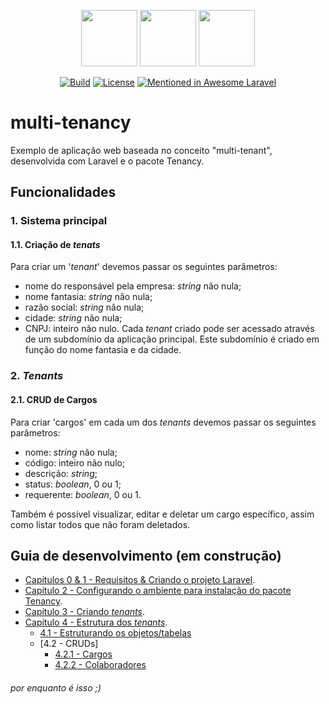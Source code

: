 
<p align="center">
<img src="https://upload.wikimedia.org/wikipedia/commons/thumb/9/9a/Laravel.svg/1200px-Laravel.svg.png" width="90">
<img src="https://cdn3.iconfinder.com/data/icons/ui-icons-5/16/plus-small-01-512.png" width="90">
<img src="https://avatars1.githubusercontent.com/u/33319474?s=400&v=4" width="90">
</p>

<p align="center">
<a href="https://travis-ci.org/laravel/framework"><img src="https://travis-ci.org/laravel/framework.svg" alt="Build"></a>
<a href="https://packagist.org/packages/laravel/framework"><img src="https://poser.pugx.org/laravel/framework/license.svg" alt="License"></a>
<a href="https://packagist.org/packages/laravel/framework"><img src="https://awesome.re/mentioned-badge.svg" alt="Mentioned in Awesome Laravel"></a>
</p>

# multi-tenancy
Exemplo de aplicação web baseada no conceito "multi-tenant", desenvolvida com Laravel e o pacote Tenancy.

## Funcionalidades
###  1. Sistema principal
#### 1.1. Criação de _tenats_
Para criar um '_tenant_' devemos passar os seguintes parâmetros:
- nome do responsável pela empresa: _string_ não nula;
- nome fantasia: _string_ não nula;
- razão social: _string_ não nula;
- cidade: _string_ não nula;
- CNPJ: inteiro não nulo.
Cada _tenant_ criado pode ser acessado através de um subdomínio da aplicação principal. Este subdomínio é criado em função do nome fantasia e da cidade.

### 2. _Tenants_
#### 2.1. CRUD de Cargos
Para criar 'cargos' em cada um dos _tenants_ devemos passar os seguintes parâmetros:
- nome: _string_ não nula;
- código: inteiro não nulo;
- descrição: _string_;
- status: _boolean_, 0 ou 1;
- requerente: _boolean_, 0 ou 1.

Também é possível visualizar, editar e deletar um cargo específico, assim como listar todos que não foram deletados.

## Guia de desenvolvimento (em construção)
- [Capítulos 0 & 1 - Requisitos & Criando o projeto Laravel](https://github.com/brnocesar/multi-tenancy/blob/master/guia_desenvolvimento/cap_0-1.md).
- [Capítulo 2 - Configurando o ambiente para instalação do pacote Tenancy](https://github.com/brnocesar/multi-tenancy/blob/master/guia_desenvolvimento/cap_2.md).
- [Capítulo 3 - Criando _tenants_](https://github.com/brnocesar/multi-tenancy/blob/master/guia_desenvolvimento/cap_3.md).
- [Capítulo 4 - Estrutura dos _tenants_](https://github.com/brnocesar/multi-tenancy/blob/master/guia_desenvolvimento/cap_4.md).
    - [4.1 - Estruturando os objetos/tabelas](https://github.com/brnocesar/multi-tenancy/blob/master/guia_desenvolvimento/cap_4.md#secao4.1)
    - [4.2 - CRUDs]
        - [4.2.1 - Cargos](https://github.com/brnocesar/multi-tenancy/blob/master/guia_desenvolvimento/cap_4.md#secao4.2.1)
        - [4.2.2 - Colaboradores](https://github.com/brnocesar/multi-tenancy/blob/master/guia_desenvolvimento/cap_4.md#secao4.2.2)

###### por enquanto é isso ;)
